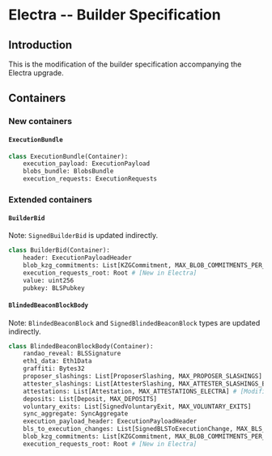 # Electra -- Builder Specification

## Introduction

This is the modification of the builder specification accompanying the Electra upgrade.

## Containers

### New containers

#### `ExecutionBundle`

```python
class ExecutionBundle(Container):
    execution_payload: ExecutionPayload
    blobs_bundle: BlobsBundle
    execution_requests: ExecutionRequests
```

### Extended containers

#### `BuilderBid`

Note: `SignedBuilderBid` is updated indirectly.

```python
class BuilderBid(Container):
    header: ExecutionPayloadHeader
    blob_kzg_commitments: List[KZGCommitment, MAX_BLOB_COMMITMENTS_PER_BLOCK]
    execution_requests_root: Root # [New in Electra]
    value: uint256
    pubkey: BLSPubkey
```

#### `BlindedBeaconBlockBody`

Note: `BlindedBeaconBlock` and `SignedBlindedBeaconBlock` types are updated indirectly.

```python
class BlindedBeaconBlockBody(Container):
    randao_reveal: BLSSignature
    eth1_data: Eth1Data
    graffiti: Bytes32
    proposer_slashings: List[ProposerSlashing, MAX_PROPOSER_SLASHINGS]
    attester_slashings: List[AttesterSlashing, MAX_ATTESTER_SLASHINGS_ELECTRA] # [Modified in Electra:EIP7549]
    attestations: List[Attestation, MAX_ATTESTATIONS_ELECTRA] # [Modified in Electra:EIP7549]
    deposits: List[Deposit, MAX_DEPOSITS]
    voluntary_exits: List[SignedVoluntaryExit, MAX_VOLUNTARY_EXITS]
    sync_aggregate: SyncAggregate
    execution_payload_header: ExecutionPayloadHeader
    bls_to_execution_changes: List[SignedBLSToExecutionChange, MAX_BLS_TO_EXECUTION_CHANGES]
    blob_kzg_commitments: List[KZGCommitment, MAX_BLOB_COMMITMENTS_PER_BLOCK]
    execution_requests_root: Root # [New in Electra]
```
